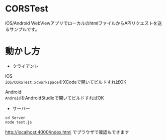 # CORSTest
iOS/Android WebViewアプリでローカルのhtmlファイルからAPIリクエストを送るサンプルです。

# 動かし方
- クライアント

iOS  
`iOS/CORSTest.xcworkspace`をXCodeで開いてビルドすればOK  
  
Android  
`Android`をAndroidStudioで開いてビルドすればOK

- サーバー

```
cd Server
node test.js
```

[http://localhost:4000/index.html](http://localhost:4000/index.html) でブラウザで確認もできます
